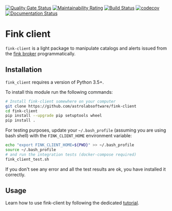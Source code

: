 [![Quality Gate Status](https://sonarcloud.io/api/project_badges/measure?project=astrolabsoftware_fink-client&metric=alert_status)](https://sonarcloud.io/dashboard?id=astrolabsoftware_fink-client) [![Maintainability Rating](https://sonarcloud.io/api/project_badges/measure?project=astrolabsoftware_fink-client&metric=sqale_rating)](https://sonarcloud.io/dashboard?id=astrolabsoftware_fink-client)
[![Build Status](https://travis-ci.org/astrolabsoftware/fink-client.svg?branch=master)](https://travis-ci.org/astrolabsoftware/fink-client)
[![codecov](https://codecov.io/gh/astrolabsoftware/fink-client/branch/master/graph/badge.svg)](https://codecov.io/gh/astrolabsoftware/fink-client) [![Documentation Status](https://readthedocs.org/projects/fink-broker/badge/?version=latest)](https://fink-broker.readthedocs.io/en/latest/?badge=latest)

# Fink client

`fink-client` is a light package to manipulate catalogs and alerts issued from the [fink broker](https://github.com/astrolabsoftware/fink-broker) programmatically.

## Installation

`fink_client` requires a version of Python 3.5+. 

To install this module run the following commands:

```bash
# Install fink-client somewhere on your computer
git clone https://github.com/astrolabsoftware/fink-client
cd fink-client
pip install --upgrade pip setuptools wheel
pip install .
```

For testing purposes, update your `~/.bash_profile` (assuming you are using bash shell) with the `FINK_CLIENT_HOME` environment variable:

```bash
echo "export FINK_CLIENT_HOME=${PWD}" >> ~/.bash_profile
source ~/.bash_profile
# and run the integration tests (docker-compose required)
fink_client_test.sh
```

If you don't see any error and all the test results are ok, you have installed it correctly.

## Usage

Learn how to use fink-client by following the dedicated [tutorial](https://github.com/astrolabsoftware/fink-client-tutorial).
